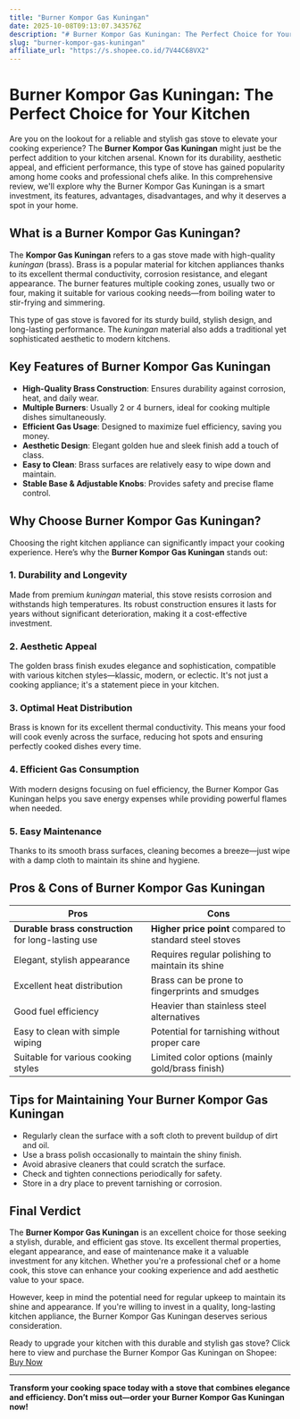 ```yaml
---
title: "Burner Kompor Gas Kuningan"
date: 2025-10-08T09:13:07.343576Z
description: "# Burner Kompor Gas Kuningan: The Perfect Choice for Your Kitchen..."
slug: "burner-kompor-gas-kuningan"
affiliate_url: "https://s.shopee.co.id/7V44C68VX2"
---
```

# Burner Kompor Gas Kuningan: The Perfect Choice for Your Kitchen

Are you on the lookout for a reliable and stylish gas stove to elevate your cooking experience? The **Burner Kompor Gas Kuningan** might just be the perfect addition to your kitchen arsenal. Known for its durability, aesthetic appeal, and efficient performance, this type of stove has gained popularity among home cooks and professional chefs alike. In this comprehensive review, we'll explore why the Burner Kompor Gas Kuningan is a smart investment, its features, advantages, disadvantages, and why it deserves a spot in your home.

## What is a Burner Kompor Gas Kuningan?

The **Kompor Gas Kuningan** refers to a gas stove made with high-quality *kuningan* (brass). Brass is a popular material for kitchen appliances thanks to its excellent thermal conductivity, corrosion resistance, and elegant appearance. The burner features multiple cooking zones, usually two or four, making it suitable for various cooking needs—from boiling water to stir-frying and simmering.

This type of gas stove is favored for its sturdy build, stylish design, and long-lasting performance. The *kuningan* material also adds a traditional yet sophisticated aesthetic to modern kitchens.

## Key Features of Burner Kompor Gas Kuningan

- **High-Quality Brass Construction**: Ensures durability against corrosion, heat, and daily wear.
- **Multiple Burners**: Usually 2 or 4 burners, ideal for cooking multiple dishes simultaneously.
- **Efficient Gas Usage**: Designed to maximize fuel efficiency, saving you money.
- **Aesthetic Design**: Elegant golden hue and sleek finish add a touch of class.
- **Easy to Clean**: Brass surfaces are relatively easy to wipe down and maintain.
- **Stable Base & Adjustable Knobs**: Provides safety and precise flame control.

## Why Choose Burner Kompor Gas Kuningan?

Choosing the right kitchen appliance can significantly impact your cooking experience. Here’s why the **Burner Kompor Gas Kuningan** stands out:

### 1. Durability and Longevity

Made from premium *kuningan* material, this stove resists corrosion and withstands high temperatures. Its robust construction ensures it lasts for years without significant deterioration, making it a cost-effective investment.

### 2. Aesthetic Appeal

The golden brass finish exudes elegance and sophistication, compatible with various kitchen styles—klassic, modern, or eclectic. It's not just a cooking appliance; it's a statement piece in your kitchen.

### 3. Optimal Heat Distribution

Brass is known for its excellent thermal conductivity. This means your food will cook evenly across the surface, reducing hot spots and ensuring perfectly cooked dishes every time.

### 4. Efficient Gas Consumption

With modern designs focusing on fuel efficiency, the Burner Kompor Gas Kuningan helps you save energy expenses while providing powerful flames when needed.

### 5. Easy Maintenance

Thanks to its smooth brass surfaces, cleaning becomes a breeze—just wipe with a damp cloth to maintain its shine and hygiene.

## Pros & Cons of Burner Kompor Gas Kuningan

| Pros                                                      | Cons                                                         |
|------------------------------------------------------------|--------------------------------------------------------------|
| **Durable brass construction** for long-lasting use     | **Higher price point** compared to standard steel stoves     |
| Elegant, stylish appearance                              | Requires regular polishing to maintain its shine           |
| Excellent heat distribution                                | Brass can be prone to fingerprints and smudges             |
| Good fuel efficiency                                       | Heavier than stainless steel alternatives                  |
| Easy to clean with simple wiping                            | Potential for tarnishing without proper care               |
| Suitable for various cooking styles                        | Limited color options (mainly gold/brass finish)          |

## Tips for Maintaining Your Burner Kompor Gas Kuningan

- Regularly clean the surface with a soft cloth to prevent buildup of dirt and oil.
- Use a brass polish occasionally to maintain the shiny finish.
- Avoid abrasive cleaners that could scratch the surface.
- Check and tighten connections periodically for safety.
- Store in a dry place to prevent tarnishing or corrosion.

## Final Verdict

The **Burner Kompor Gas Kuningan** is an excellent choice for those seeking a stylish, durable, and efficient gas stove. Its excellent thermal properties, elegant appearance, and ease of maintenance make it a valuable investment for any kitchen. Whether you're a professional chef or a home cook, this stove can enhance your cooking experience and add aesthetic value to your space.

However, keep in mind the potential need for regular upkeep to maintain its shine and appearance. If you're willing to invest in a quality, long-lasting kitchen appliance, the Burner Kompor Gas Kuningan deserves serious consideration.

Ready to upgrade your kitchen with this durable and stylish gas stove? Click here to view and purchase the Burner Kompor Gas Kuningan on Shopee: [Buy Now](https://s.shopee.co.id/7V44C68VX2)

---

**Transform your cooking space today with a stove that combines elegance and efficiency. Don’t miss out—order your Burner Kompor Gas Kuningan now!**